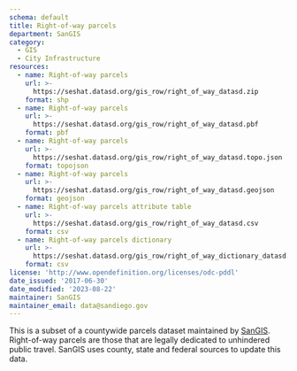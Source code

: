 ```yaml
---
schema: default
title: Right-of-way parcels
department: SanGIS
category:
  - GIS
  - City Infrastructure
resources:
  - name: Right-of-way parcels
    url: >-
      https://seshat.datasd.org/gis_row/right_of_way_datasd.zip
    format: shp
  - name: Right-of-way parcels
    url: >-
      https://seshat.datasd.org/gis_row/right_of_way_datasd.pbf
    format: pbf
  - name: Right-of-way parcels
    url: >-
      https://seshat.datasd.org/gis_row/right_of_way_datasd.topo.json
    format: topojson
  - name: Right-of-way parcels
    url: >-
      https://seshat.datasd.org/gis_row/right_of_way_datasd.geojson
    format: geojson
  - name: Right-of-way parcels attribute table
    url: >-
      https://seshat.datasd.org/gis_row/right_of_way_datasd.csv
    format: csv
  - name: Right-of-way parcels dictionary
    url: >-
      https://seshat.datasd.org/gis_row/right_of_way_dictionary_datasd.csv
    format: csv
license: 'http://www.opendefinition.org/licenses/odc-pddl'
date_issued: '2017-06-30'
date_modified: '2023-08-22'
maintainer: SanGIS
maintainer_email: data@sandiego.gov
---
```

This is a subset of a countywide parcels dataset maintained by <a href="http://www.sangis.org/" target="_blank" rel="noopener">SanGIS</a>. Right-of-way parcels are those that are legally dedicated to unhindered public travel. SanGIS uses county, state and federal sources to update this data.
